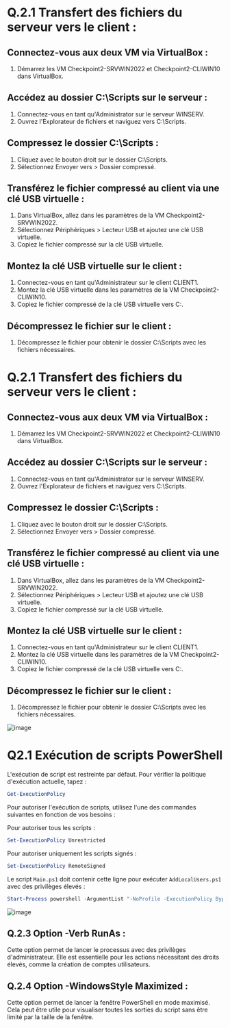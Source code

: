 # Q.2.1 Transfert des fichiers du serveur vers le client :

## Connectez-vous aux deux VM via VirtualBox :

1. Démarrez les VM Checkpoint2-SRVWIN2022 et Checkpoint2-CLIWIN10 dans VirtualBox.

## Accédez au dossier C:\Scripts sur le serveur :

1. Connectez-vous en tant qu'Administrator sur le serveur WINSERV.
2. Ouvrez l'Explorateur de fichiers et naviguez vers C:\Scripts.

## Compressez le dossier C:\Scripts :

1. Cliquez avec le bouton droit sur le dossier C:\Scripts.
2. Sélectionnez Envoyer vers > Dossier compressé.

## Transférez le fichier compressé au client via une clé USB virtuelle :

1. Dans VirtualBox, allez dans les paramètres de la VM Checkpoint2-SRVWIN2022.
2. Sélectionnez Périphériques > Lecteur USB et ajoutez une clé USB virtuelle.
3. Copiez le fichier compressé sur la clé USB virtuelle.

## Montez la clé USB virtuelle sur le client :

1. Connectez-vous en tant qu'Administrateur sur le client CLIENT1.
2. Montez la clé USB virtuelle dans les paramètres de la VM Checkpoint2-CLIWIN10.
3. Copiez le fichier compressé de la clé USB virtuelle vers C:\.

## Décompressez le fichier sur le client :

1. Décompressez le fichier pour obtenir le dossier C:\Scripts avec les fichiers nécessaires.

# Q.2.1 Transfert des fichiers du serveur vers le client :

## Connectez-vous aux deux VM via VirtualBox :

1. Démarrez les VM Checkpoint2-SRVWIN2022 et Checkpoint2-CLIWIN10 dans VirtualBox.

## Accédez au dossier C:\Scripts sur le serveur :

1. Connectez-vous en tant qu'Administrator sur le serveur WINSERV.
2. Ouvrez l'Explorateur de fichiers et naviguez vers C:\Scripts.

## Compressez le dossier C:\Scripts :

1. Cliquez avec le bouton droit sur le dossier C:\Scripts.
2. Sélectionnez Envoyer vers > Dossier compressé.

## Transférez le fichier compressé au client via une clé USB virtuelle :

1. Dans VirtualBox, allez dans les paramètres de la VM Checkpoint2-SRVWIN2022.
2. Sélectionnez Périphériques > Lecteur USB et ajoutez une clé USB virtuelle.
3. Copiez le fichier compressé sur la clé USB virtuelle.

## Montez la clé USB virtuelle sur le client :

1. Connectez-vous en tant qu'Administrateur sur le client CLIENT1.
2. Montez la clé USB virtuelle dans les paramètres de la VM Checkpoint2-CLIWIN10.
3. Copiez le fichier compressé de la clé USB virtuelle vers C:\.

## Décompressez le fichier sur le client :

1. Décompressez le fichier pour obtenir le dossier C:\Scripts avec les fichiers nécessaires.


![image](https://github.com/user-attachments/assets/0318dfdc-7b88-40ac-bdd6-aa16f6cea7c2)

# Q2.1 Exécution de scripts PowerShell

L'exécution de script est restreinte par défaut. Pour vérifier la politique d'exécution actuelle, tapez :

```powershell
Get-ExecutionPolicy 
```

Pour autoriser l'exécution de scripts, utilisez l'une des commandes suivantes en fonction de vos besoins :

Pour autoriser tous les scripts :

```powershell
Set-ExecutionPolicy Unrestricted
```

Pour autoriser uniquement les scripts signés :

```powershell
Set-ExecutionPolicy RemoteSigned
```

Le script `Main.ps1` doit contenir cette ligne pour exécuter `AddLocalUsers.ps1` avec des privilèges élevés :

```powershell
Start-Process powershell -ArgumentList "-NoProfile -ExecutionPolicy Bypass -File `"$PSScriptRoot\AddLocalUsers.ps1`"" -Verb RunAs
```

![image](https://github.com/user-attachments/assets/15d09d1d-e2cb-4ced-9aa6-c0d3ebda8740)



## Q.2.3 Option -Verb RunAs :

Cette option permet de lancer le processus avec des privilèges d'administrateur. Elle est essentielle pour les actions nécessitant des droits élevés, comme la création de comptes utilisateurs.

## Q.2.4 Option -WindowsStyle Maximized :

Cette option permet de lancer la fenêtre PowerShell en mode maximisé. Cela peut être utile pour visualiser toutes les sorties du script sans être limité par la taille de la fenêtre.
   
